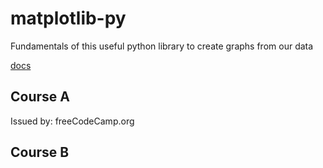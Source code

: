 # matplotlib-py

Fundamentals of this useful python library to create graphs from our data

[docs](https://matplotlib.org/3.5.0/api/_as_gen/matplotlib.pyplot.html)

## Course A

Issued by: freeCodeCamp.org

## Course B
